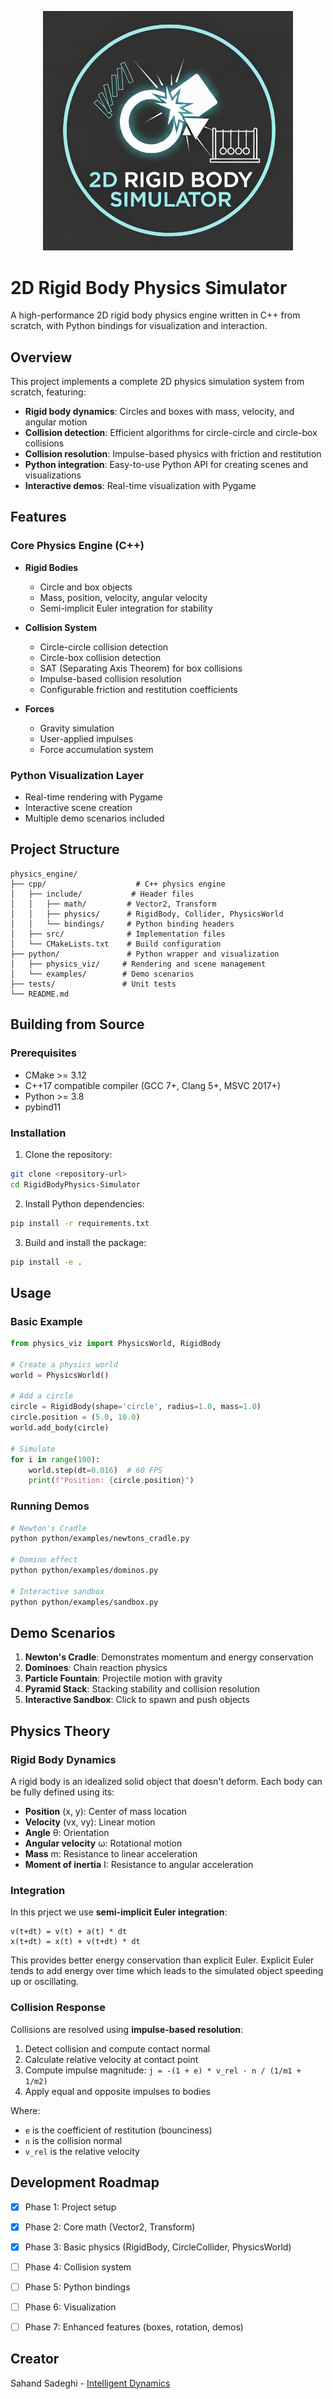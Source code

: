 <p align="center">
  <img src="Logo.png" alt="2D Rigid Body Physics Simulator Logo" width="400"/>
</p>

# 2D Rigid Body Physics Simulator

A high-performance 2D rigid body physics engine written in C++ from scratch, with Python bindings for visualization and interaction.

## Overview

This project implements a complete 2D physics simulation system from scratch, featuring:

- **Rigid body dynamics**: Circles and boxes with mass, velocity, and angular motion
- **Collision detection**: Efficient algorithms for circle-circle and circle-box collisions
- **Collision resolution**: Impulse-based physics with friction and restitution
- **Python integration**: Easy-to-use Python API for creating scenes and visualizations
- **Interactive demos**: Real-time visualization with Pygame

## Features

### Core Physics Engine (C++)

- **Rigid Bodies**
  - Circle and box objects
  - Mass, position, velocity, angular velocity
  - Semi-implicit Euler integration for stability

- **Collision System**
  - Circle-circle collision detection
  - Circle-box collision detection
  - SAT (Separating Axis Theorem) for box collisions
  - Impulse-based collision resolution
  - Configurable friction and restitution coefficients

- **Forces**
  - Gravity simulation
  - User-applied impulses
  - Force accumulation system

### Python Visualization Layer

- Real-time rendering with Pygame
- Interactive scene creation
- Multiple demo scenarios included

## Project Structure

```
physics_engine/
├── cpp/                    # C++ physics engine
│   ├── include/           # Header files
│   │   ├── math/         # Vector2, Transform
│   │   ├── physics/      # RigidBody, Collider, PhysicsWorld
│   │   └── bindings/     # Python binding headers
│   ├── src/              # Implementation files
│   └── CMakeLists.txt    # Build configuration
├── python/               # Python wrapper and visualization
│   ├── physics_viz/     # Rendering and scene management
│   └── examples/        # Demo scenarios
├── tests/               # Unit tests
└── README.md           
```

## Building from Source

### Prerequisites

- CMake >= 3.12
- C++17 compatible compiler (GCC 7+, Clang 5+, MSVC 2017+)
- Python >= 3.8
- pybind11

### Installation

1. Clone the repository:
```bash
git clone <repository-url>
cd RigidBodyPhysics-Simulator
```

2. Install Python dependencies:
```bash
pip install -r requirements.txt
```

3. Build and install the package:
```bash
pip install -e .
```

## Usage

### Basic Example

```python
from physics_viz import PhysicsWorld, RigidBody

# Create a physics world
world = PhysicsWorld()

# Add a circle
circle = RigidBody(shape='circle', radius=1.0, mass=1.0)
circle.position = (5.0, 10.0)
world.add_body(circle)

# Simulate
for i in range(100):
    world.step(dt=0.016)  # 60 FPS
    print(f"Position: {circle.position}")
```

### Running Demos

```bash
# Newton's Cradle
python python/examples/newtons_cradle.py

# Domino effect
python python/examples/dominos.py

# Interactive sandbox
python python/examples/sandbox.py
```

## Demo Scenarios

1. **Newton's Cradle**: Demonstrates momentum and energy conservation
2. **Dominoes**: Chain reaction physics
3. **Particle Fountain**: Projectile motion with gravity
4. **Pyramid Stack**: Stacking stability and collision resolution
5. **Interactive Sandbox**: Click to spawn and push objects

## Physics Theory

### Rigid Body Dynamics

A rigid body is an idealized solid object that doesn't deform. Each body can be fully defined using its:
- **Position** (x, y): Center of mass location
- **Velocity** (vx, vy): Linear motion
- **Angle** θ: Orientation
- **Angular velocity** ω: Rotational motion
- **Mass** m: Resistance to linear acceleration
- **Moment of inertia** I: Resistance to angular acceleration

### Integration

In this prject we use **semi-implicit Euler integration**:
```
v(t+dt) = v(t) + a(t) * dt
x(t+dt) = x(t) + v(t+dt) * dt
```

This provides better energy conservation than explicit Euler. Explicit Euler tends to add energy over time which leads to the simulated object speeding up or oscillating.

### Collision Response

Collisions are resolved using **impulse-based resolution**:
1. Detect collision and compute contact normal
2. Calculate relative velocity at contact point
3. Compute impulse magnitude: `j = -(1 + e) * v_rel · n / (1/m1 + 1/m2)`
4. Apply equal and opposite impulses to bodies

Where:
- `e` is the coefficient of restitution (bounciness)
- `n` is the collision normal
- `v_rel` is the relative velocity

## Development Roadmap

- [x] Phase 1: Project setup
- [x] Phase 2: Core math (Vector2, Transform)
- [x] Phase 3: Basic physics (RigidBody, CircleCollider, PhysicsWorld)
- [ ] Phase 4: Collision system
- [ ] Phase 5: Python bindings
- [ ] Phase 6: Visualization
- [ ] Phase 7: Enhanced features (boxes, rotation, demos)


## Creator

Sahand Sadeghi - [Intelligent Dynamics](http://inteldynamic.com/)